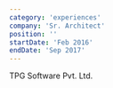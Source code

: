 ```yaml
---
category: 'experiences'
company: 'Sr. Architect'
position: ''
startDate: 'Feb 2016'
endDate: 'Sep 2017'
---
```


TPG Software Pvt. Ltd.
